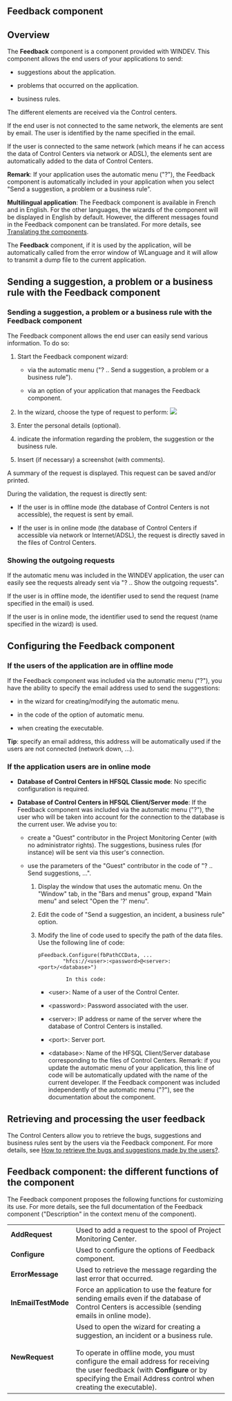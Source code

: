 


## Feedback component
			



<a name="NOTE1"></a>
<a name="NOTE1_1"></a>


## Overview
<a name="overview_ELTTEXTE000215"></a>
The **Feedback** component is a component provided with WINDEV. This component allows the end users of your applications to send:

- suggestions about the application.

- problems that occurred on the application.

- business rules.




The different elements are received via the Control centers.

If the end user is not connected to the same network, the elements are sent by email. The user is identified by the name specified in the email.

If the user is connected to the same network (which means if he can access the data of Control Centers via network or ADSL), the elements sent are automatically added to the data of Control Centers.

**Remark**: If your application uses the automatic menu ("?"), the Feedback component is automatically included in your application when you select "Send a suggestion, a problem or a business rule".

**Multilingual application**: The Feedback component is available in French and in English. For the other languages, the wizards of the component will be displayed in English by default. However, the different messages found in the Feedback component can be translated. For more details, see [Translating the components](../Editeurs/2014014.md).

The **Feedback** component, if it is used by the application, will be automatically called from the error window of WLanguage and it will allow to transmit a dump file to the current application.

<a name="NOTE2"></a>
<a name="NOTE2_1"></a>


## Sending a suggestion, a problem or a business rule with the Feedback component
<a name="sending_suggestion_problem_business_rule_with_the_feedback_component_ELTTEXTE000239"></a>


### Sending a suggestion, a problem or a business rule with the Feedback component
<a name="sending_suggestion_problem_business_rule_with_the_feedback_component_ELTPARAGRAPHE000039"></a>

The Feedback component allows the end user can easily send various information. To do so:

1. Start the Feedback component wizard:

	- via the automatic menu ("? .. Send a suggestion, a problem or a business rule").

	- via an option of your application that manages the Feedback component.




2. In the wizard, choose the type of request to perform: 
![](https://doc.pcsoft.fr/en-US/images/image.awp?langid=3&name=MesIncidents2.gif&type=thumb)


3. Enter the personal details (optional).

4. indicate the information regarding the problem, the suggestion or the business rule.

5. Insert (if necessary) a screenshot (with comments).




A summary of the request is displayed. This request can be saved and/or printed.

During the validation, the request is directly sent:

- If the user is in offline mode (the database of Control Centers is not accessible), the request is sent by email.

- If the user is in online mode (the database of Control Centers if accessible via network or Internet/ADSL), the request is directly saved in the files of Control Centers.



<a name="NOTE2_2"></a>


### Showing the outgoing requests
<a name="showing_the_outgoing_requests_ELTPARAGRAPHE000063"></a>

If the automatic menu was included in the WINDEV application, the user can easily see the requests already sent via "? .. Show the outgoing requests".

If the user is in offline mode, the identifier used to send the request (name specified in the email) is used.

If the user is in online mode, the identifier used to send the request (name specified in the wizard) is used.

<a name="NOTE3"></a>
<a name="NOTE3_1"></a>


## Configuring the Feedback component
<a name="configuring_the_feedback_component_ELTTEXTE000269"></a>


### If the users of the application are in offline mode
<a name="the_users_the_application_are_offline_mode_ELTPARAGRAPHE000076"></a>

If the Feedback component was included via the automatic menu ("?"), you have the ability to specify the email address used to send the suggestions:

- in the wizard for creating/modifying the automatic menu.

- in the code of the option of automatic menu.

- when creating the executable.




**Tip**: specify an email address, this address will be automatically used if the users are not connected (network down, ...).
<a name="NOTE3_2"></a>


### If the application users are in online mode
<a name="the_application_users_are_online_mode_ELTPARAGRAPHE000089"></a>

- **Database of Control Centers in HFSQL Classic mode**: No specific configuration is required.

- **Database of Control Centers in HFSQL Client/Server mode**: If the Feedback component was included via the automatic menu ("?"), the user who will be taken into account for the connection to the database is the current user. We advise you to:

	- create a "Guest" contributor in the Project Monitoring Center (with no administrator rights). The suggestions, business rules (for instance) will be sent via this user's connection.

	- use the parameters of the "Guest" contributor in the code of "? .. Send suggestions, ...".

		1. Display the window that uses the automatic menu. On the "Window" tab, in the "Bars and menus" group, expand "Main menu" and select "Open the '?' menu".

		2. Edit the code of "Send a suggestion, an incident, a business rule" option.

		3. Modify the line of code used to specify the path of the data files. Use the following line of code:
						
			```wl
			pFeedback.Configure(fbPathCCData, ...
					"hfcs://<user>:<password>@<server>:<port>/<database>")
			```

						In this code:

			- &lt;user&gt;: Name of a user of the Control Center.

			- &lt;password&gt;: Password associated with the user.

			- &lt;server&gt;: IP address or name of the server where the database of Control Centers is installed.

			- &lt;port&gt;: Server port.

			- &lt;database&gt;: Name of the HFSQL Client/Server database corresponding to the files of Control Centers.
										Remark: if you update the automatic menu of your application, this line of code will be automatically updated with the name of the current developer.
										If the Feedback component was included independently of the automatic menu ("?"), see the documentation about the component.







<a name="NOTE4"></a>
<a name="NOTE4_1"></a>


## Retrieving and processing the user feedback
<a name="retrieving_and_processing_the_user_feedback_ELTTEXTE000305"></a>
The Control Centers allow you to retrieve the bugs, suggestions and business rules sent by the users via the Feedback component. For more details, see [How to retrieve the bugs and suggestions made by the users?](../CCSuivi/3540719.md).

<a name="NOTE5"></a>
<a name="NOTE5_1"></a>


## Feedback component: the different functions of the component
<a name="feedback_component_the_different_functions_the_component_ELTTEXTE000329"></a>
The Feedback component proposes the following functions for customizing its use. For more details, see the full documentation of the Feedback component ("Description" in the context menu of the component).


|   |   |
| --- | --- |
| **AddRequest** | Used to add a request to the spool of Project Monitoring Center. |
| **Configure** | Used to configure the options of Feedback component. |
| **ErrorMessage** | Used to retrieve the message regarding the last error that occurred. |
| **InEmailTestMode** | Force an application to use the feature for sending emails even if the database of Control Centers is accessible (sending emails in online mode). |
| **NewRequest** | Used to open the wizard for creating a suggestion, an incident or a business rule. <br><br>To operate in offline mode, you must configure the email address for receiving the user feedback (with **Configure** or by specifying the Email Address control when creating the executable). |




